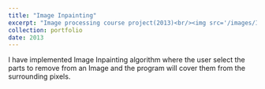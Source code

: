 ```yaml
---
title: "Image Inpainting"
excerpt: "Image processing course project(2013)<br/><img src='/images/ImageInpainting.png'>"
collection: portfolio
date: 2013
---
```


I have implemented Image Inpainting algorithm where the user select the
parts to remove from an Image and the program will cover them from the
surrounding pixels.